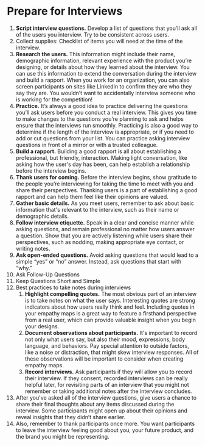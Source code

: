 # Prepare for Interviews

1. **Script interview questions.** Develop a list of questions that you’ll ask all of the users you interview. Try to be consistent across users. 
2. Collect supplies: Checklist of items you will need at the time of the interview. 
3. **Research the users.** This information might include their name, demographic information, relevant experience with the product you’re designing, or details about how they learned about the interview. You can use this information to extend the conversation during the interview and build a rapport. When you work for an organization, you can also screen participants on sites like LinkedIn to confirm they are who they say they are. You wouldn’t want to accidentally interview someone who is working for the competition!
4. **Practice.** It’s always a good idea to practice delivering the questions you’ll ask users before you conduct a real interview. This gives you time to make changes to the questions you’re planning to ask and helps ensure that the interviews run smoothly. Practicing is also a good way to determine if the length of the interview is appropriate, or if you need to add or cut questions from your list. You can practice asking interview questions in front of a mirror or with a trusted colleague.
5. **Build a rapport.** Building a good rapport is all about establishing a professional, but friendly, interaction. Making light conversation, like asking how the user's day has been, can help establish a relationship before the interview begins.
6. **Thank users for coming.** Before the interview begins, show gratitude to the people you’re interviewing for taking the time to meet with you and share their perspectives. Thanking users is a part of establishing a good rapport and can help them feel like their opinions are valued.
7. **Gather basic details.** As you meet users, remember to ask about basic information that's relevant to the interview, such as their name or demographic details.
8. **Follow interview etiquette.** Speak in a clear and concise manner while asking questions, and remain professional no matter how users answer a question. Show that you are actively listening while users share their perspectives, such as nodding, making appropriate eye contact, or writing notes.
9. **Ask open-ended questions.** Avoid asking questions that would lead to a simple “yes” or “no” answer. Instead, ask questions that start with “why.” 
10. Ask Follow-Up Questions
11. Keep Questions Short and Simple
12. Best practices to take notes during interviews
	1. **Highlight compelling quotes.** The most obvious part of an interview is to take notes on what the user says. Interesting quotes are strong indicators about how users really think and feel. Including quotes in your empathy maps is a great way to feature a firsthand perspective from a real user, which can provide valuable insight when you begin your designs.
	2. **Document observations about participants.** It's important to record not only what users say, but also their mood, expressions, body language, and behaviors. Pay special attention to outside factors, like a noise or distraction, that might skew interview responses. All of these observations will be important to consider when creating empathy maps.
	3. **Record interviews.** Ask participants if they will allow you to record their interview. If they consent, recorded interviews can be really helpful later, for revisiting parts of an interview that you might not remember or taking additional notes after the interview concludes.
13. After you've asked all of the interview questions, give users a chance to share their final thoughts about any items discussed during the interview. Some participants might open up about their opinions and reveal insights that they didn’t share earlier.
14. Also, remember to thank participants once more. You want participants to leave the interview feeling good about you, your future product, and the brand you might be representing.